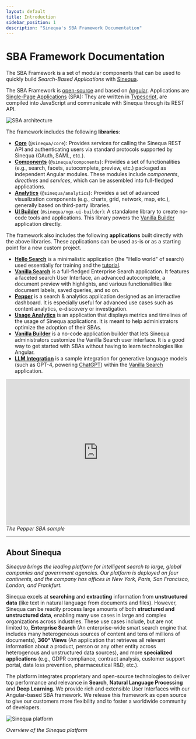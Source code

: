 ```yaml
---
layout: default
title: Introduction
sidebar_position: 1
description: "Sinequa's SBA Framework Documentation"
---
```


# SBA Framework Documentation

The SBA Framework is a set of modular components that can be used to quickly build *Search-Based Applications* with [Sinequa](#about-sinequa).

The SBA Framework is [open-source](https://github.com/sinequa/sba-angular) and based on [Angular](https://angular.io/). Applications are [Single-Page Applications](https://en.wikipedia.org/wiki/Single-page_application) (SPA): They are written in [Typescript](https://www.typescriptlang.org/), are compiled into JavaScript and communicate with Sinequa through its REST API.

![SBA architecture](/assets/index/architecture.png)

The framework includes the following **libraries**:

- [**Core**](/docs/libraries/core/core.md) (`@sinequa/core`): Provides services for calling the Sinequa REST API and authenticating users via standard protocols supported by Sinequa (OAuth, SAML, etc.).
- [**Components**](/docs/libraries/components/components.md) (`@sinequa/components`): Provides a set of functionalities (e.g., search, facets, autocomplete, preview, etc.) packaged as independent Angular modules. These modules include *components*, *directives* and *services*, which can be assembled into full-fledged applications.
- [**Analytics**](/docs/libraries/analytics/analytics.md) (`@sinequa/analytics`): Provides a set of advanced visualization components (e.g., charts, grid, network, map, etc.), generally based on third-party libraries.
- [**UI Builder**](/docs/libraries/ngx-ui-builder.md) (`@sinequa/ngx-ui-builder`): A standalone library to create no-code tools and applications. This library powers the [Vanilla Builder](/docs/apps/5-vanilla-builder.md) application directly.

The framework also includes the following **applications** built directly with the above libraries. These applications can be used as-is or as a starting point for a new custom project.

- [**Hello Search**](/docs/apps/1-hello-search.md) is a minimalistic application (the "Hello world" of search) used essentially for training and the [tutorial](/docs/tutorial/tutorial.md).
- [**Vanilla Search**](/docs/apps/2-vanilla-search.md) is a full-fledged Enterprise Search application. It features a faceted search User Interface, an advanced autocomplete, a document preview with highlights, and various functionalities like document labels, saved queries, and so on.
- [**Pepper**](/docs/apps/3-pepper.md) is a search & analytics application designed as an interactive dashboard. It is especially useful for advanced use cases such as content analytics, e-discovery or investigation.
- [**Usage Analytics**](/docs/apps/4-usage-analytics.md) is an application that displays metrics and timelines of the usage of Sinequa applications. It is meant to help administrators optimize the adoption of their SBAs. 
- [**Vanilla Builder**](/docs/apps/5-vanilla-builder.md) is a no-code application builder that lets Sinequa administrators customize the Vanilla Search user interface. It is a good way to get started with SBAs without having to learn technologies like Angular.
- [**LLM Integration**](/docs/apps/6-llm-integration.md) is a sample integration for generative language models (such as GPT-4, powering [ChatGPT](https://openai.com/blog/chatgpt)) within the [Vanilla Search](/docs/apps/2-vanilla-search.md) application.

<div className="text--center">
  <iframe src="https://player.vimeo.com/video/534455071" width="100%" height="400px" frameBorder="0" title="Pepper"></iframe>
  <em>The Pepper SBA sample</em>
</div>

---

## About Sinequa

*Sinequa brings the leading platform for intelligent search to large, global companies and government agencies. Our platform is deployed on four continents, and the company has offices in New York, Paris, San Francisco, London, and Frankfurt.*

Sinequa excels at **searching** and **extracting** information from **unstructured data** (like text in natural language from documents and files). However, Sinequa can be readily process large amounts of both **structured and unstructured data**, enabling many use cases in large and complex organizations across industries. These use cases include, but are not limited to, **Enterprise Search** (An enterprise-wide smart search engine that includes many heterogeneous sources of content and tens of millions of documents), **360° Views** (An application that retrieves all relevant information about a product, person or any other entity across heterogenous and unstructured data sources), and more **specialized applications** (e.g., GDPR compliance, contract analysis, customer support portal, data loss prevention, pharmaceutical R&D, etc.).

The platform integrates proprietary and open-source technologies to deliver top performance and relevance in **Search**, **Natural Language Processing** and **Deep Learning**. We provide rich and extensible User Interfaces with our Angular-based SBA framework. We release this framework as open source to give our customers more flexibility and to foster a worldwide community of developers.

![Sinequa platform](/assets/index/sinequa-platform.png)
<div className="text--center">
  <em>Overview of the Sinequa platform</em>
</div>


